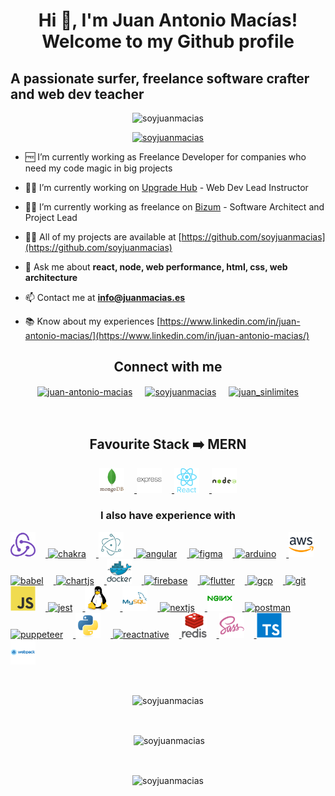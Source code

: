 <h1 align="center">Hi 🦄, I'm Juan Antonio Macías! Welcome to my Github profile</h1>
<h2 align="left">A passionate surfer, freelance software crafter and web dev teacher</h2>

<p align="center"> <img src="https://komarev.com/ghpvc/?username=soyjuanmacias&label=Profile%20views&color=blueviolet&style=for-the-badge" alt="soyjuanmacias" /> </p>

<p align="center"> <a href="https://github.com/soyjuanmacias"><img src="https://github-profile-trophy.vercel.app/?username=soyjuanmacias&column=4&row=2&theme=dracula" alt="soyjuanmacias" /></a> </p>


-   🆓 I’m currently working as Freelance Developer for companies who need my code magic in big projects

-   🧑‍🏫 I’m currently working on [Upgrade Hub](https://www.upgrade-hub.com) - Web Dev Lead Instructor

-   👨‍💻 I’m currently working as freelance on [Bizum](https://github.com/Bizum) - Software Architect and Project Lead

-   👨‍💻 All of my projects are available at [https://github.com/soyjuanmacias](https://github.com/soyjuanmacias)

-   💬 Ask me about **react, node, web performance, html, css, web architecture**

-   📫 Contact me at **info@juanmacias.es**

-   📚 Know about my experiences [https://www.linkedin.com/in/juan-antonio-macias/](https://www.linkedin.com/in/juan-antonio-macias/)

<!-- <p align="center"> <a href="https://twitter.com/soyjuanmacias" target="blank"><img src="https://img.shields.io/twitter/follow/soyjuanmacias?logo=twitter&style=for-the-badge" alt="soyjuanmacias" /></a> </p> -->


<h2 align="center">Connect with me</h2>
<p align="center">
<a href="https://linkedin.com/in/juan-antonio-macias" target="blank"><img align="center" src="https://www.vectorlogo.zone/logos/linkedin/linkedin-ar21.svg" alt="juan-antonio-macias" height="55" width="100" style="margin-right: 16px"/></a>
<a href="https://twitter.com/soyjuanmacias" target="blank"><img align="center" src="https://www.vectorlogo.zone/logos/twitter/twitter-official.svg" alt="soyjuanmacias" height="30" width="40" style="margin-right: 16px"/></a>
<a href="https://instagram.com/juan_sinlimites" target="blank"><img align="center" src="https://www.vectorlogo.zone/logos/instagram/instagram-icon.svg" alt="juan_sinlimites" height="40" width="40" /></a>
</p>
</br>
<h2 align="center">Favourite Stack ➡️ MERN</h2>
<p align="center"> 
<a href="https://www.mongodb.com/" target="_blank" rel="noreferrer"> <img src="https://raw.githubusercontent.com/devicons/devicon/master/icons/mongodb/mongodb-original-wordmark.svg" alt="mongodb" width="40" height="40" style="margin-right: 16px"/> </a> <a href="https://expressjs.com" target="_blank" rel="noreferrer"> <img src="https://raw.githubusercontent.com/devicons/devicon/master/icons/express/express-original-wordmark.svg" alt="express" width="40" height="40" style="margin-right: 16px"/> </a> <a href="https://reactjs.org/" target="_blank" rel="noreferrer"> <img src="https://raw.githubusercontent.com/devicons/devicon/master/icons/react/react-original-wordmark.svg" alt="react" width="40" height="40" style="margin-right: 16px"/> </a> <a href="https://nodejs.org" target="_blank" rel="noreferrer"> <img src="https://raw.githubusercontent.com/devicons/devicon/master/icons/nodejs/nodejs-original-wordmark.svg" alt="nodejs" width="40" height="40"/> </a>
</br>
<h3 align="center">I also have experience with</h3>
<a href="https://redux.js.org" target="_blank" rel="noreferrer"> <img src="https://raw.githubusercontent.com/devicons/devicon/master/icons/redux/redux-original.svg" alt="redux" width="40" height="40" style="margin-right: 16px" /> </a> <a href="https://chakra-ui.com/" target="_blank" rel="noreferrer"><img src="https://raw.githubusercontent.com/get-icon/geticon/master/icons/chakra-logo.svg" alt="chakra" width="100" height="40" style="margin-right: 16px" /> </a> <a href="https://www.electronjs.org" target="_blank" rel="noreferrer"> <img src="https://raw.githubusercontent.com/devicons/devicon/master/icons/electron/electron-original.svg" alt="electron" width="40" height="40" style="margin-right: 16px" /> </a><a href="https://angular.io" target="_blank" rel="noreferrer"> <img src="https://angular.io/assets/images/logos/angular/angular.svg" alt="angular" width="40" height="40" style="margin-right: 16px" /> </a> <a href="https://www.figma.com/" target="_blank" rel="noreferrer"> <img src="https://www.vectorlogo.zone/logos/figma/figma-icon.svg" alt="figma" width="40" height="40" style="margin-right: 16px" /> </a> <a href="https://www.arduino.cc/" target="_blank" rel="noreferrer"> <img src="https://cdn.worldvectorlogo.com/logos/arduino-1.svg" alt="arduino" width="40" height="40" style="margin-right: 16px" /> </a> <a href="https://aws.amazon.com" target="_blank" rel="noreferrer"> <img src="https://raw.githubusercontent.com/devicons/devicon/master/icons/amazonwebservices/amazonwebservices-original-wordmark.svg" alt="aws" width="40" height="40" style="margin-right: 16px" /> </a> <a href="https://babeljs.io/" target="_blank" rel="noreferrer"> <img src="https://www.vectorlogo.zone/logos/babeljs/babeljs-icon.svg" alt="babel" width="40" height="40" style="margin-right: 16px" /> </a> <a href="https://www.chartjs.org" target="_blank" rel="noreferrer"> <img src="https://www.chartjs.org/media/logo-title.svg" alt="chartjs" width="40" height="40" style="margin-right: 16px" /> </a> <a href="https://www.docker.com/" target="_blank" rel="noreferrer"> <img src="https://raw.githubusercontent.com/devicons/devicon/master/icons/docker/docker-original-wordmark.svg" alt="docker" width="40" height="40" style="margin-right: 16px" /> </a> <a href="https://firebase.google.com/" target="_blank" rel="noreferrer"> <img src="https://www.vectorlogo.zone/logos/firebase/firebase-icon.svg" alt="firebase" width="40" height="40" style="margin-right: 16px" /> </a> <a href="https://flutter.dev" target="_blank" rel="noreferrer"> <img src="https://www.vectorlogo.zone/logos/flutterio/flutterio-icon.svg" alt="flutter" width="40" height="40" style="margin-right: 16px" /> </a> <a href="https://cloud.google.com" target="_blank" rel="noreferrer"> <img src="https://www.vectorlogo.zone/logos/google_cloud/google_cloud-icon.svg" alt="gcp" width="40" height="40" style="margin-right: 16px" /> </a> <a href="https://git-scm.com/" target="_blank" rel="noreferrer"> <img src="https://www.vectorlogo.zone/logos/git-scm/git-scm-icon.svg" alt="git" width="40" height="40" style="margin-right: 16px" /> </a> <a href="https://developer.mozilla.org/en-US/docs/Web/JavaScript" target="_blank" rel="noreferrer"> <img src="https://raw.githubusercontent.com/devicons/devicon/master/icons/javascript/javascript-original.svg" alt="javascript" width="40" height="40" style="margin-right: 16px" /> </a> <a href="https://jestjs.io" target="_blank" rel="noreferrer"> <img src="https://www.vectorlogo.zone/logos/jestjsio/jestjsio-icon.svg" alt="jest" width="40" height="40" style="margin-right: 16px" /> </a> <a href="https://www.linux.org/" target="_blank" rel="noreferrer"> <img src="https://raw.githubusercontent.com/devicons/devicon/master/icons/linux/linux-original.svg" alt="linux" width="40" height="40" style="margin-right: 16px" /> </a> <a href="https://www.mysql.com/" target="_blank" rel="noreferrer"> <img src="https://raw.githubusercontent.com/devicons/devicon/master/icons/mysql/mysql-original-wordmark.svg" alt="mysql" width="40" height="40" style="margin-right: 16px" /> </a> <a href="https://nextjs.org/" target="_blank" rel="noreferrer"> <img src="https://cdn.worldvectorlogo.com/logos/nextjs-2.svg" alt="nextjs" width="40" height="40" style="margin-right: 16px" /> </a> <a href="https://www.nginx.com" target="_blank" rel="noreferrer"> <img src="https://raw.githubusercontent.com/devicons/devicon/master/icons/nginx/nginx-original.svg" alt="nginx" width="40" height="40" style="margin-right: 16px" /> </a> <a href="https://postman.com" target="_blank" rel="noreferrer"> <img src="https://www.vectorlogo.zone/logos/getpostman/getpostman-icon.svg" alt="postman" width="40" height="40" style="margin-right: 16px" /> </a> <a href="https://github.com/puppeteer/puppeteer" target="_blank" rel="noreferrer"> <img src="https://www.vectorlogo.zone/logos/pptrdev/pptrdev-official.svg" alt="puppeteer" width="40" height="40" style="margin-right: 16px" /> </a> <a href="https://www.python.org" target="_blank" rel="noreferrer"> <img src="https://raw.githubusercontent.com/devicons/devicon/master/icons/python/python-original.svg" alt="python" width="40" height="40" style="margin-right: 16px" /> </a>  <a href="https://reactnative.dev/" target="_blank" rel="noreferrer"> <img src="https://reactnative.dev/img/header_logo.svg" alt="reactnative" width="40" height="40" style="margin-right: 16px" /> </a> <a href="https://redis.io" target="_blank" rel="noreferrer"> <img src="https://raw.githubusercontent.com/devicons/devicon/master/icons/redis/redis-original-wordmark.svg" alt="redis" width="40" height="40" style="margin-right: 16px" /> </a> <a href="https://sass-lang.com" target="_blank" rel="noreferrer"> <img src="https://raw.githubusercontent.com/devicons/devicon/master/icons/sass/sass-original.svg" alt="sass" width="40" height="40" style="margin-right: 16px" /> </a> <a href="https://www.typescriptlang.org/" target="_blank" rel="noreferrer"> <img src="https://raw.githubusercontent.com/devicons/devicon/master/icons/typescript/typescript-original.svg" alt="typescript" width="40" height="40" style="margin-right: 16px" /> </a> <a href="https://webpack.js.org" target="_blank" rel="noreferrer"> <img src="https://raw.githubusercontent.com/devicons/devicon/d00d0969292a6569d45b06d3f350f463a0107b0d/icons/webpack/webpack-original-wordmark.svg" alt="webpack" width="40" height="40" style="margin-right: 16px" /> </a> </p>
</br>
<p align="center"><img align="center" src="https://github-readme-stats.vercel.app/api/top-langs?username=soyjuanmacias&show_icons=true&locale=en&layout=compact" alt="soyjuanmacias" /></p>
</br>
<p align="center">&nbsp;<img align="center" src="https://github-readme-stats.vercel.app/api?username=soyjuanmacias&show_icons=true&locale=en" alt="soyjuanmacias" /></p>
</br>
<p align="center"><img align="center" src="https://github-readme-streak-stats.herokuapp.com/?user=soyjuanmacias&" alt="soyjuanmacias" /></p>
